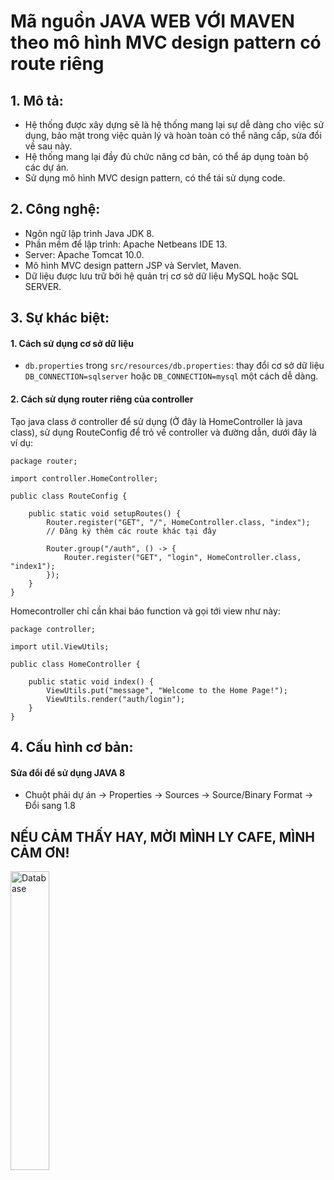 # Mã nguồn JAVA WEB VỚI MAVEN theo mô hình MVC design pattern có route riêng

## 1. Mô tả:
- Hệ thống được xây dựng sẽ là hệ thống mang lại sự dễ dàng cho việc sử dụng, bảo mật trong việc quản lý và hoàn toàn có thể nâng cấp, sửa đổi về sau này.
- Hệ thống mang lại đầy đủ chức năng cơ bản, có thể áp dụng toàn bộ các dự án.
- Sử dụng mô hình MVC design pattern, có thể tái sử dụng code.

## 2. Công nghệ:

-   Ngôn ngữ lập trình Java JDK 8.
-   Phần mềm để lập trình: Apache Netbeans IDE 13.
-   Server: Apache Tomcat 10.0.
-   Mô hình MVC design pattern JSP và Servlet, Maven.
-   Dữ liệu được lưu trữ bởi hệ quản trị cơ sở dữ liệu MySQL hoặc SQL SERVER.

## 3. Sự khác biệt:

#### 1. Cách sử dụng cơ sở dữ liệu

- ```db.properties``` trong ```src/resources/db.properties```: thay đổi cơ sở dữ liệu ```DB_CONNECTION=sqlserver``` hoặc ```DB_CONNECTION=mysql``` một cách dễ dàng.

#### 2. Cách sử dụng router riêng của controller

Tạo java class ở controller để sử dụng (Ở đây là HomeController là java class), sử dụng RouteConfig để trỏ về controller và đường dẫn, dưới đây là ví dụ:
```
package router;

import controller.HomeController;

public class RouteConfig {

    public static void setupRoutes() {
        Router.register("GET", "/", HomeController.class, "index");
        // Đăng ký thêm các route khác tại đây

        Router.group("/auth", () -> {
            Router.register("GET", "login", HomeController.class, "index1");
        });
    }
}

```

Homecontroller chỉ cần khai báo function và gọi tới view như này:
```
package controller;

import util.ViewUtils;

public class HomeController {

    public static void index() {
        ViewUtils.put("message", "Welcome to the Home Page!");
        ViewUtils.render("auth/login");
    }
}

```

## 4. Cấu hình cơ bản:

#### Sửa đổi để sử dụng JAVA 8
- Chuột phải dự án -> Properties -> Sources -> Source/Binary Format -> Đổi sang 1.8 

## NẾU CẢM THẤY HAY, MỜI MÌNH LY CAFE, MÌNH CẢM ƠN! 

<img  src="https://github.com/unclecatvn/BaseJava/assets/22569541/434da0cb-50f5-491d-8321-7f31ec4db3ac"  alt="Database"  width="35%"></img>

